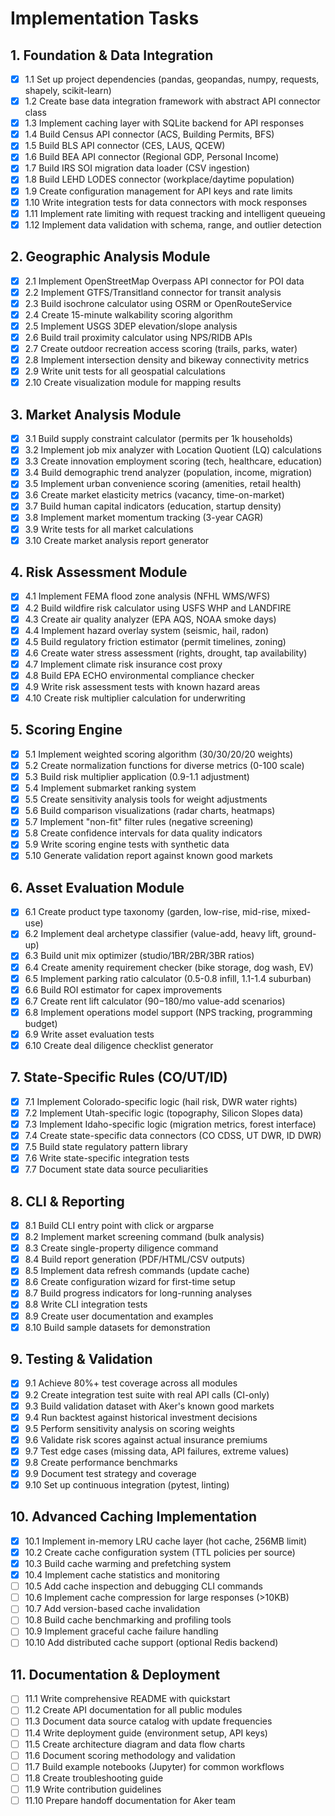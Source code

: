 # Implementation Tasks

## 1. Foundation & Data Integration

- [x] 1.1 Set up project dependencies (pandas, geopandas, numpy, requests, shapely, scikit-learn)
- [x] 1.2 Create base data integration framework with abstract API connector class
- [x] 1.3 Implement caching layer with SQLite backend for API responses
- [x] 1.4 Build Census API connector (ACS, Building Permits, BFS)
- [x] 1.5 Build BLS API connector (CES, LAUS, QCEW)
- [x] 1.6 Build BEA API connector (Regional GDP, Personal Income)
- [x] 1.7 Build IRS SOI migration data loader (CSV ingestion)
- [x] 1.8 Build LEHD LODES connector (workplace/daytime population)
- [x] 1.9 Create configuration management for API keys and rate limits
- [x] 1.10 Write integration tests for data connectors with mock responses
- [x] 1.11 Implement rate limiting with request tracking and intelligent queueing
- [x] 1.12 Implement data validation with schema, range, and outlier detection

## 2. Geographic Analysis Module

- [x] 2.1 Implement OpenStreetMap Overpass API connector for POI data
- [x] 2.2 Implement GTFS/Transitland connector for transit analysis
- [x] 2.3 Build isochrone calculator using OSRM or OpenRouteService
- [x] 2.4 Create 15-minute walkability scoring algorithm
- [x] 2.5 Implement USGS 3DEP elevation/slope analysis
- [x] 2.6 Build trail proximity calculator using NPS/RIDB APIs
- [x] 2.7 Create outdoor recreation access scoring (trails, parks, water)
- [x] 2.8 Implement intersection density and bikeway connectivity metrics
- [x] 2.9 Write unit tests for all geospatial calculations
- [x] 2.10 Create visualization module for mapping results

## 3. Market Analysis Module

- [x] 3.1 Build supply constraint calculator (permits per 1k households)
- [x] 3.2 Implement job mix analyzer with Location Quotient (LQ) calculations
- [x] 3.3 Create innovation employment scoring (tech, healthcare, education)
- [x] 3.4 Build demographic trend analyzer (population, income, migration)
- [x] 3.5 Implement urban convenience scoring (amenities, retail health)
- [x] 3.6 Create market elasticity metrics (vacancy, time-on-market)
- [x] 3.7 Build human capital indicators (education, startup density)
- [x] 3.8 Implement market momentum tracking (3-year CAGR)
- [x] 3.9 Write tests for all market calculations
- [x] 3.10 Create market analysis report generator

## 4. Risk Assessment Module

- [x] 4.1 Implement FEMA flood zone analysis (NFHL WMS/WFS)
- [x] 4.2 Build wildfire risk calculator using USFS WHP and LANDFIRE
- [x] 4.3 Create air quality analyzer (EPA AQS, NOAA smoke days)
- [x] 4.4 Implement hazard overlay system (seismic, hail, radon)
- [x] 4.5 Build regulatory friction estimator (permit timelines, zoning)
- [x] 4.6 Create water stress assessment (rights, drought, tap availability)
- [x] 4.7 Implement climate risk insurance cost proxy
- [x] 4.8 Build EPA ECHO environmental compliance checker
- [x] 4.9 Write risk assessment tests with known hazard areas
- [x] 4.10 Create risk multiplier calculation for underwriting

## 5. Scoring Engine

- [x] 5.1 Implement weighted scoring algorithm (30/30/20/20 weights)
- [x] 5.2 Create normalization functions for diverse metrics (0-100 scale)
- [x] 5.3 Build risk multiplier application (0.9-1.1 adjustment)
- [x] 5.4 Implement submarket ranking system
- [x] 5.5 Create sensitivity analysis tools for weight adjustments
- [x] 5.6 Build comparison visualizations (radar charts, heatmaps)
- [x] 5.7 Implement "non-fit" filter rules (negative screening)
- [x] 5.8 Create confidence intervals for data quality indicators
- [x] 5.9 Write scoring engine tests with synthetic data
- [x] 5.10 Generate validation report against known good markets

## 6. Asset Evaluation Module

- [x] 6.1 Create product type taxonomy (garden, low-rise, mid-rise, mixed-use)
- [x] 6.2 Implement deal archetype classifier (value-add, heavy lift, ground-up)
- [x] 6.3 Build unit mix optimizer (studio/1BR/2BR/3BR ratios)
- [x] 6.4 Create amenity requirement checker (bike storage, dog wash, EV)
- [x] 6.5 Implement parking ratio calculator (0.5-0.8 infill, 1.1-1.4 suburban)
- [x] 6.6 Build ROI estimator for capex improvements
- [x] 6.7 Create rent lift calculator ($90-$180/mo value-add scenarios)
- [x] 6.8 Implement operations model support (NPS tracking, programming budget)
- [x] 6.9 Write asset evaluation tests
- [x] 6.10 Create deal diligence checklist generator

## 7. State-Specific Rules (CO/UT/ID)

- [x] 7.1 Implement Colorado-specific logic (hail risk, DWR water rights)
- [x] 7.2 Implement Utah-specific logic (topography, Silicon Slopes data)
- [x] 7.3 Implement Idaho-specific logic (migration metrics, forest interface)
- [x] 7.4 Create state-specific data connectors (CO CDSS, UT DWR, ID DWR)
- [x] 7.5 Build state regulatory pattern library
- [x] 7.6 Write state-specific integration tests
- [x] 7.7 Document state data source peculiarities

## 8. CLI & Reporting

- [x] 8.1 Build CLI entry point with click or argparse
- [x] 8.2 Implement market screening command (bulk analysis)
- [x] 8.3 Create single-property diligence command
- [x] 8.4 Build report generation (PDF/HTML/CSV outputs)
- [x] 8.5 Implement data refresh commands (update cache)
- [x] 8.6 Create configuration wizard for first-time setup
- [x] 8.7 Build progress indicators for long-running analyses
- [x] 8.8 Write CLI integration tests
- [x] 8.9 Create user documentation and examples
- [x] 8.10 Build sample datasets for demonstration

## 9. Testing & Validation

- [x] 9.1 Achieve 80%+ test coverage across all modules
- [x] 9.2 Create integration test suite with real API calls (CI-only)
- [x] 9.3 Build validation dataset with Aker's known good markets
- [x] 9.4 Run backtest against historical investment decisions
- [x] 9.5 Perform sensitivity analysis on scoring weights
- [x] 9.6 Validate risk scores against actual insurance premiums
- [x] 9.7 Test edge cases (missing data, API failures, extreme values)
- [x] 9.8 Create performance benchmarks
- [x] 9.9 Document test strategy and coverage
- [x] 9.10 Set up continuous integration (pytest, linting)

## 10. Advanced Caching Implementation

- [x] 10.1 Implement in-memory LRU cache layer (hot cache, 256MB limit)
- [x] 10.2 Create cache configuration system (TTL policies per source)
- [x] 10.3 Build cache warming and prefetching system
- [x] 10.4 Implement cache statistics and monitoring
- [ ] 10.5 Add cache inspection and debugging CLI commands
- [ ] 10.6 Implement cache compression for large responses (>10KB)
- [ ] 10.7 Add version-based cache invalidation
- [ ] 10.8 Build cache benchmarking and profiling tools
- [ ] 10.9 Implement graceful cache failure handling
- [ ] 10.10 Add distributed cache support (optional Redis backend)

## 11. Documentation & Deployment

- [ ] 11.1 Write comprehensive README with quickstart
- [ ] 11.2 Create API documentation for all public modules
- [ ] 11.3 Document data source catalog with update frequencies
- [ ] 11.4 Write deployment guide (environment setup, API keys)
- [ ] 11.5 Create architecture diagram and data flow charts
- [ ] 11.6 Document scoring methodology and validation
- [ ] 11.7 Build example notebooks (Jupyter) for common workflows
- [ ] 11.8 Create troubleshooting guide
- [ ] 11.9 Write contribution guidelines
- [ ] 11.10 Prepare handoff documentation for Aker team
